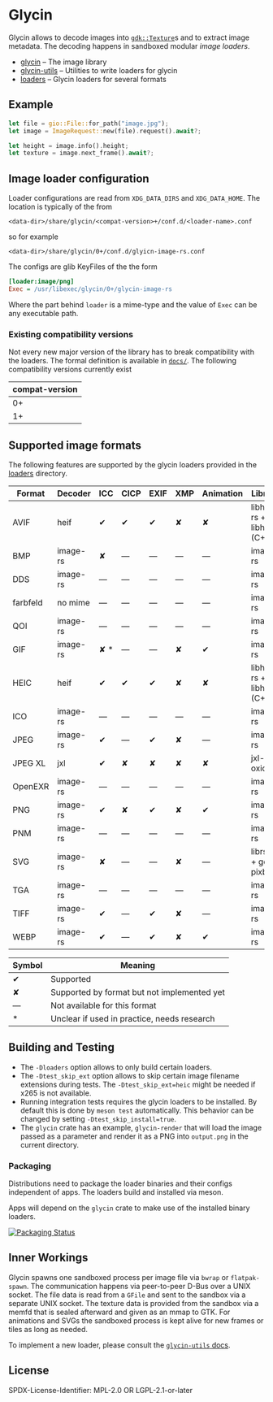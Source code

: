 # Glycin

Glycin allows to decode images into [`gdk::Texture`](https://gtk-rs.org/gtk4-rs/stable/latest/docs/gdk4/struct.Texture.html)s and to extract image metadata.
The decoding happens in sandboxed modular *image loaders*.

- [glycin](glycin) – The image library
- [glycin-utils](glycin-utils) – Utilities to write loaders for glycin
- [loaders](loaders) – Glycin loaders for several formats

## Example

```rust
let file = gio::File::for_path("image.jpg");
let image = ImageRequest::new(file).request().await?;

let height = image.info().height;
let texture = image.next_frame().await?;
```

## Image loader configuration

Loader configurations are read from `XDG_DATA_DIRS` and `XDG_DATA_HOME`. The location is typically of the from

```
<data-dir>/share/glycin/<compat-version>+/conf.d/<loader-name>.conf
```

so for example

```
<data-dir>/share/glycin/0+/conf.d/glyicn-image-rs.conf
```

The configs are glib KeyFiles of the the form

```ini
[loader:image/png]
Exec = /usr/libexec/glycin/0+/glycin-image-rs
```

Where the part behind `loader` is a mime-type and the value of `Exec` can be any executable path.

### Existing compatibility versions

Not every new major version of the library has to break compatibility with the loaders. The formal definition is available in [`docs/`](docs/). The following compatibility versions currently exist

| compat-version |
|----------------|
| 0+ |
| 1+ |

## Supported image formats

The following features are supported by the glycin loaders provided in the [loaders](loaders) directory.

| Format    | Decoder  | ICC | CICP | EXIF | XMP | Animation | Library                    |
|-----------|----------|-----|------|------|-----|-----------|----------------------------|
| AVIF      | heif     | ✔   | ✔    | ✔    | ✘   | ✘         | libheif-rs + libheif (C++) |
| BMP       | image-rs | ✘   | —    | —    | —   | —         | image-rs                   |
| DDS       | image-rs | —   | —    | —    | —   | —         | image-rs                   |
| farbfeld  | no mime  | —   | —    | —    | —   | —         | image-rs                   |
| QOI       | image-rs | —   | —    | —    | —   | —         | image-rs                   |
| GIF       | image-rs | ✘ * | —    | —    | ✘   | ✔         | image-rs                   |
| HEIC      | heif     | ✔   | ✔    | ✔    | ✘   | ✘         | libheif-rs + libheif (C++) |
| ICO       | image-rs | —   | —    | —    | —   | —         | image-rs                   |
| JPEG      | image-rs | ✔   | —    | ✔    | ✘   | —         | image-rs                   |
| JPEG XL   | jxl      | ✔   | ✘    | ✘    | ✘   | ✘         | jxl-oxide                  |
| OpenEXR   | image-rs | —   | —    | —    | —   | —         | image-rs                   |
| PNG       | image-rs | ✔   | ✘    | ✔    | ✘   | ✔         | image-rs                   |
| PNM       | image-rs | —   | —    | —    | —   | —         | image-rs                   |
| SVG       | image-rs | ✘   | —    | —    | ✘   | —         | librsvg + gdk-pixbuf       |
| TGA       | image-rs | —   | —    | —    | —   | —         | image-rs                   |
| TIFF      | image-rs | ✔   | —    | ✔    | ✘   | —         | image-rs                   |
| WEBP      | image-rs | ✔   | —    | ✔    | ✘   | ✔         | image-rs                   |

| Symbol | Meaning                                        |
|--------|------------------------------------------------|
| ✔      | Supported                                      |
| ✘      | Supported by format but not implemented yet    |
| —      | Not available for this format                  |
| *      | Unclear if used in practice, needs research    |

## Building and Testing

- The `-Dloaders` option allows to only build certain loaders.
- The `-Dtest_skip_ext` option allows to skip certain image filename extensions during tests. The `-Dtest_skip_ext=heic` might be needed if x265 is not available.
- Running integration tests requires the glycin loaders to be installed. By default this is done by `meson test` automatically. This behavior can be changed by setting `-Dtest_skip_install=true`.
- The `glycin` crate has an example, `glycin-render` that will load the image passed as a parameter and render it as a PNG into `output.png` in the current directory.

### Packaging

Distributions need to package the loader binaries and their configs independent of apps. The loaders build and installed via meson.

Apps will depend on the `glycin` crate to make use of the installed binary loaders.

[![Packaging Status](https://repology.org/badge/vertical-allrepos/glycin-loaders.svg?exclude_unsupported=1&header=)](https://repology.org/project/glycin-loaders/versions)

## Inner Workings

Glycin spawns one sandboxed process per image file via `bwrap` or `flatpak-spawn`. The communication happens via peer-to-peer D-Bus over a UNIX socket. The file data is read from a `GFile` and sent to the sandbox via a separate UNIX socket. The texture data is provided from the sandbox via a memfd that is sealed afterward and given as an mmap to GTK. For animations and SVGs the sandboxed process is kept alive for new frames or tiles as long as needed.

To implement a new loader, please consult the [`glycin-utils` docs](https://docs.rs/glycin-utils/).

## License

SPDX-License-Identifier: MPL-2.0 OR LGPL-2.1-or-later
